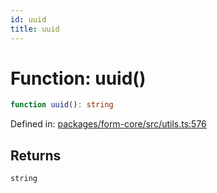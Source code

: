 ```yaml
---
id: uuid
title: uuid
---
```


<!-- DO NOT EDIT: this page is autogenerated from the type comments -->

# Function: uuid()

```ts
function uuid(): string
```

Defined in: [packages/form-core/src/utils.ts:576](https://github.com/TanStack/form/blob/main/packages/form-core/src/utils.ts#L576)

## Returns

`string`
